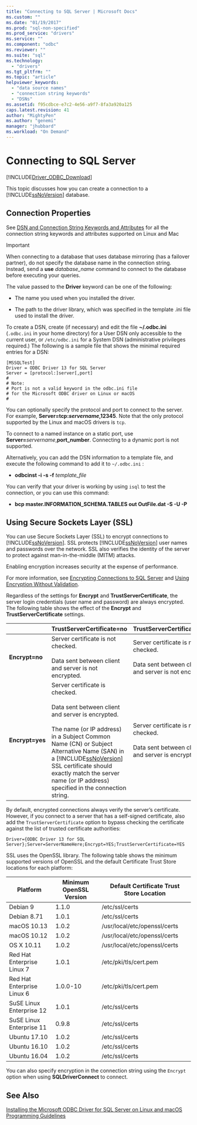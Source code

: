 ```yaml
---
title: "Connecting to SQL Server | Microsoft Docs"
ms.custom: ""
ms.date: "01/19/2017"
ms.prod: "sql-non-specified"
ms.prod_service: "drivers"
ms.service: ""
ms.component: "odbc"
ms.reviewer: ""
ms.suite: "sql"
ms.technology: 
  - "drivers"
ms.tgt_pltfrm: ""
ms.topic: "article"
helpviewer_keywords: 
  - "data source names"
  - "connection string keywords"
  - "DSNs"
ms.assetid: f95cdbce-e7c2-4e56-a9f7-8fa3a920a125
caps.latest.revision: 41
author: "MightyPen"
ms.author: "genemi"
manager: "jhubbard"
ms.workload: "On Demand"
---
```

# Connecting to SQL Server
[!INCLUDE[Driver_ODBC_Download](../../../includes/driver_odbc_download.md)]

This topic discusses how you can create a connection to a [!INCLUDE[ssNoVersion](../../../includes/ssnoversion_md.md)] database.  
  
## Connection Properties  

See [DSN and Connection String Keywords and Attributes](../../../connect/odbc/dsn-connection-string-attribute.md) for all the connection string keywords and attributes supported on Linux and Mac

> [!IMPORTANT]  
> When connecting to a database that uses database mirroring (has a failover partner), do not specify the database name in the connection string. Instead, send a **use** *database_name* command to connect to the database before executing your queries.  
  
The value passed to the **Driver** keyword can be one of the following:  
  
-   The name you used when you installed the driver.

-   The path to the driver library, which was specified in the template .ini file used to install the driver.  

To create a DSN, create (if necessary) and edit the file **~/.odbc.ini** (`.odbc.ini` in your home directory) for a User DSN only accessible to the current user, or `/etc/odbc.ini` for a System DSN (administrative privileges required.) The following is a sample file that shows the minimal required entries for a DSN:  

```  
[MSSQLTest]  
Driver = ODBC Driver 13 for SQL Server  
Server = [protocol:]server[,port]  
#   
# Note:  
# Port is not a valid keyword in the odbc.ini file  
# for the Microsoft ODBC driver on Linux or macOS
#  
```  

You can optionally specify the protocol and port to connect to the server. For example, **Server=tcp:***servername***,12345**. Note that the only protocol supported by the Linux and macOS drivers is `tcp`.

To connect to a named instance on a static port, use <b>Server=</b>*servername*,**port_number**. Connecting to a dynamic port is not supported.  

Alternatively, you can add the DSN information to a template file, and execute the following command to add it to `~/.odbc.ini` :
 - **odbcinst -i -s -f** *template_file*  
 
You can verify that your driver is working by using `isql` to test the connection, or you can use this command:
 - **bcp master.INFORMATION_SCHEMA.TABLES out OutFile.dat -S <server> -U <name> -P <password>**  

## Using Secure Sockets Layer (SSL)  
You can use Secure Sockets Layer (SSL) to encrypt connections to [!INCLUDE[ssNoVersion](../../../includes/ssnoversion_md.md)]. SSL protects [!INCLUDE[ssNoVersion](../../../includes/ssnoversion_md.md)] user names and passwords over the network. SSL also verifies the identity of the server to protect against man-in-the-middle (MITM) attacks.  

Enabling encryption increases security at the expense of performance.

For more information, see [Encrypting Connections to SQL Server](http://go.microsoft.com/fwlink/?LinkId=220900) and [Using Encryption Without Validation](https://docs.microsoft.com/en-us/sql/relational-databases/native-client/features/using-encryption-without-validation).

Regardless of the settings for **Encrypt** and **TrustServerCertificate**, the server login credentials (user name and password) are always encrypted. The following table shows the effect of the **Encrypt** and **TrustServerCertificate** settings.  

||**TrustServerCertificate=no**|**TrustServerCertificate=yes**|  
|-|-------------------------------------|------------------------------------|  
|**Encrypt=no**|Server certificate is not checked.<br /><br />Data sent between client and server is not encrypted.|Server certificate is not checked.<br /><br />Data sent between client and server is not encrypted.|  
|**Encrypt=yes**|Server certificate is checked.<br /><br />Data sent between client and server is encrypted.<br /><br />The name (or IP address) in a Subject Common Name (CN) or Subject Alternative Name (SAN) in a [!INCLUDE[ssNoVersion](../../../includes/ssnoversion_md.md)] SSL certificate should exactly match the server name (or IP address) specified in the connection string.|Server certificate is not checked.<br /><br />Data sent between client and server is encrypted.|  

By default, encrypted connections always verify the server’s certificate. However, if you connect to a server that has a self-signed certificate, also add the `TrustServerCertificate` option to bypass checking the certificate against the list of trusted certificate authorities:  

```  
Driver={ODBC Driver 13 for SQL Server};Server=ServerNameHere;Encrypt=YES;TrustServerCertificate=YES  
```  
  
SSL uses the OpenSSL library. The following table shows the minimum supported versions of OpenSSL and the default Certificate Trust Store locations for each platform:

|Platform|Minimum OpenSSL Version|Default Certificate Trust Store Location|  
|------------|---------------------------|--------------------------------------------|
|Debian 9|1.1.0|/etc/ssl/certs|
|Debian 8.71 |1.0.1|/etc/ssl/certs|
|macOS 10.13|1.0.2|/usr/local/etc/openssl/certs|
|macOS 10.12|1.0.2|/usr/local/etc/openssl/certs|
|OS X 10.11|1.0.2|/usr/local/etc/openssl/certs|
|Red Hat Enterprise Linux 7|1.0.1|/etc/pki/tls/cert.pem|
|Red Hat Enterprise Linux 6|1.0.0-10|/etc/pki/tls/cert.pem|
|SuSE Linux Enterprise 12 |1.0.1|/etc/ssl/certs|
|SuSE Linux Enterprise 11 |0.9.8|/etc/ssl/certs|
|Ubuntu 17.10 |1.0.2|/etc/ssl/certs|
|Ubuntu 16.10 |1.0.2|/etc/ssl/certs|
|Ubuntu 16.04 |1.0.2|/etc/ssl/certs|
  
You can also specify encryption in the connection string using the `Encrypt` option when using **SQLDriverConnect** to connect.

## See Also  
[Installing the Microsoft ODBC Driver for SQL Server on Linux and macOS](../../../connect/odbc/linux-mac/installing-the-microsoft-odbc-driver-for-sql-server.md)  
[Programming Guidelines](../../../connect/odbc/linux-mac/programming-guidelines.md)
